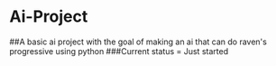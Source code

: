 # Ai-Project
##A basic ai project with the goal of making an ai that can do raven's progressive using python 
###Current status = Just started

